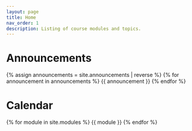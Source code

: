 ```yaml
---
layout: page
title: Home
nav_order: 1
description: Listing of course modules and topics.
---
```


# Announcements

{% assign announcements = site.announcements | reverse %}
{% for announcement in announcements %}
{{ announcement }}
{% endfor %}

# Calendar

{% for module in site.modules %}
{{ module }}
{% endfor %}
